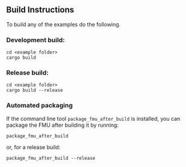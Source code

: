 ## Build Instructions
To build any of the examples do the following.

### Development build:
```
cd <example folder>
cargo build
```

### Release build:
```
cd <example folder>
cargo build --release
```

### Automated packaging
If the command line tool `package_fmu_after_build` is installed, you can package the FMU after building it by running:
```
package_fmu_after_build
```

or, for a release build:
```
package_fmu_after_build --release
```
